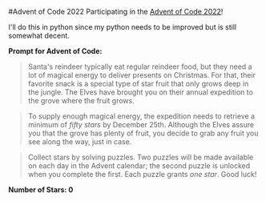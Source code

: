 #Advent of Code 2022
Participating in the [Advent of Code 2022](https://adventofcode.com/2022)!

I'll do this in python since my python needs to be improved but is still somewhat decent. 

**Prompt for Advent of Code:**

>Santa's reindeer typically eat regular reindeer food, but they need a lot of magical energy to deliver presents on Christmas. For that, their favorite snack is a special type of star fruit that only grows deep in the jungle. The Elves have brought you on their annual expedition to the grove where the fruit grows.

>To supply enough magical energy, the expedition needs to retrieve a minimum of *fifty stars* by December 25th. Although the Elves assure you that the grove has plenty of fruit, you decide to grab any fruit you see along the way, just in case.

>Collect stars by solving puzzles. Two puzzles will be made available on each day in the Advent calendar; the second puzzle is unlocked when you complete the first. Each puzzle grants *one star*. Good luck!

**Number of Stars: 0**
